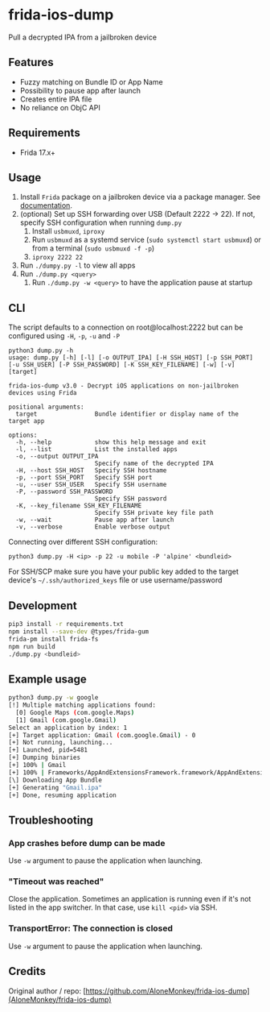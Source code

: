 # frida-ios-dump

Pull a decrypted IPA from a jailbroken device

## Features

* Fuzzy matching on Bundle ID or App Name
* Possibility to pause app after launch
* Creates entire IPA file
* No reliance on ObjC API

## Requirements

* Frida 17.x+

## Usage

1. Install `Frida` package on a jailbroken device via a package manager. See [documentation](https://frida.re/docs/ios/).
2. (optional) Set up SSH forwarding over USB (Default 2222 -> 22). If not, specify SSH configuration when running `dump.py`
    1. Install `usbmuxd`, `iproxy`
    2. Run `usbmuxd` as a systemd service (`sudo systemctl start usbmuxd`) or from a terminal (`sudo usbmuxd -f -p`)
    3. `iproxy 2222 22`
4. Run `./dumpy.py -l` to view all apps
5. Run `./dump.py <query>`
   1. Run `./dump.py -w <query>` to have the application pause at startup

## CLI

The script defaults to a connection on root@localhost:2222 but can be configured using `-H`, `-p`, `-u` and `-P`

```code
python3 dump.py -h
usage: dump.py [-h] [-l] [-o OUTPUT_IPA] [-H SSH_HOST] [-p SSH_PORT] [-u SSH_USER] [-P SSH_PASSWORD] [-K SSH_KEY_FILENAME] [-w] [-v] [target]

frida-ios-dump v3.0 - Decrypt iOS applications on non-jailbroken devices using Frida

positional arguments:
  target                Bundle identifier or display name of the target app

options:
  -h, --help            show this help message and exit
  -l, --list            List the installed apps
  -o, --output OUTPUT_IPA
                        Specify name of the decrypted IPA
  -H, --host SSH_HOST   Specify SSH hostname
  -p, --port SSH_PORT   Specify SSH port
  -u, --user SSH_USER   Specify SSH username
  -P, --password SSH_PASSWORD
                        Specify SSH password
  -K, --key_filename SSH_KEY_FILENAME
                        Specify SSH private key file path
  -w, --wait            Pause app after launch
  -v, --verbose         Enable verbose output
```

Connecting over different SSH configuration:

```code
python3 dump.py -H <ip> -p 22 -u mobile -P 'alpine' <bundleid>
```

For SSH/SCP make sure you have your public key added to the target device's `~/.ssh/authorized_keys` file or use username/password

## Development

```bash
pip3 install -r requirements.txt
npm install --save-dev @types/frida-gum
frida-pm install frida-fs
npm run build
./dump.py <bundleid>
```

## Example usage

```sh
python3 dump.py -w google
[!] Multiple matching applications found:
  [0] Google Maps (com.google.Maps)
  [1] Gmail (com.google.Gmail)
Select an application by index: 1
[+] Target application: Gmail (com.google.Gmail) - 0
[+] Not running, launching...
[+] Launched, pid=5481
[+] Dumping binaries
[+] 100% | Gmail
[+] 100% | Frameworks/AppAndExtensionsFramework.framework/AppAndExtensionsFramework
[\] Downloading App Bundle
[+] Generating "Gmail.ipa"
[+] Done, resuming application
```

## Troubleshooting

### App crashes before dump can be made

Use `-w` argument to pause the application when launching.

### "Timeout was reached"

Close the application. Sometimes an application is running even if it's not listed in the app switcher. In that case, use `kill <pid>` via SSH.

### TransportError: The connection is closed

Use `-w` argument to pause the application when launching.

## Credits

Original author / repo: [https://github.com/AloneMonkey/frida-ios-dump](AloneMonkey/frida-ios-dump)
